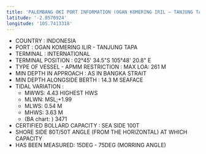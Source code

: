 ```yaml
---
title: 'PALEMBANG OKI PORT INFORMATION (OGAN KOMERING IRIL – TANJUNG TAPA)'
latitude: '-2.8570924'
longitude: '105.7413318'
---
```


- COUNTRY : INDONESIA
- PORT : OGAN KOMERING ILIR - TANJUNG TAPA 
- TERMINAL : INTERNATIONAL
- TERMINAL POSITION : 02°45' 34.5"S 105°48' 20.8" E
- TYPE OF VESSEL - APMM RESTRICTION : MAX LOA: 261 M
- MIN DEPTH IN APPROACH : AS IN BANGKA STRAIT
- MIN DEPTH ALONGSIDE BERTH : 14.3 M SEAFACE 
- TIDAL VARIATION : 
    - MWWS: 4.43 HIGHEST HWS
    - MLWN: MSL;+1.99
    - MLWS: 0.54 M 
    - MHWS: 3.63 M 
    - (BA chart: ) 3471
- CERTIFIED BOLLARD CAPACITY : SEA SIDE 100T 
- SHORE SIDE 80T/50T ANGLE (FROM THE HORIZONTAL) AT WHICH CAPACITY
- HAS BEEN MEASURED: 15DEG - 75DEG (MORRING ANGLE)